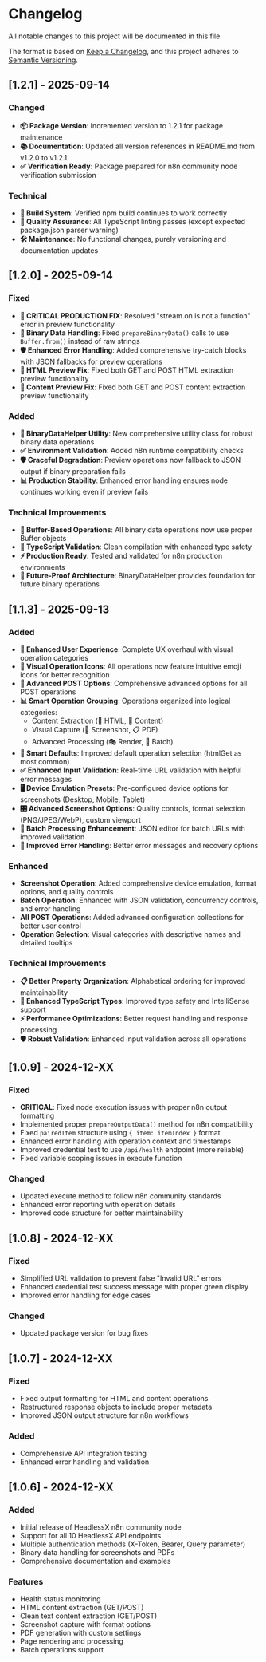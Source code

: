 # Changelog

All notable changes to this project will be documented in this file.

The format is based on [Keep a Changelog](https://keepachangelog.com/en/1.0.0/),
and this project adheres to [Semantic Versioning](https://semver.org/spec/v2.0.0.html).

## [1.2.1] - 2025-09-14

### Changed
- **📦 Package Version**: Incremented version to 1.2.1 for package maintenance
- **📚 Documentation**: Updated all version references in README.md from v1.2.0 to v1.2.1
- **✅ Verification Ready**: Package prepared for n8n community node verification submission

### Technical
- **🔧 Build System**: Verified npm build continues to work correctly
- **🧪 Quality Assurance**: All TypeScript linting passes (except expected package.json parser warning)
- **🛠️ Maintenance**: No functional changes, purely versioning and documentation updates

## [1.2.0] - 2025-09-14

### Fixed
- **🚨 CRITICAL PRODUCTION FIX**: Resolved "stream.on is not a function" error in preview functionality
- **🔧 Binary Data Handling**: Fixed `prepareBinaryData()` calls to use `Buffer.from()` instead of raw strings
- **🛡️ Enhanced Error Handling**: Added comprehensive try-catch blocks with JSON fallbacks for preview operations
- **📄 HTML Preview Fix**: Fixed both GET and POST HTML extraction preview functionality
- **📝 Content Preview Fix**: Fixed both GET and POST content extraction preview functionality

### Added
- **🔧 BinaryDataHelper Utility**: New comprehensive utility class for robust binary data operations
- **✅ Environment Validation**: Added n8n runtime compatibility checks
- **🛡️ Graceful Degradation**: Preview operations now fallback to JSON output if binary preparation fails
- **📊 Production Stability**: Enhanced error handling ensures node continues working even if preview fails

### Technical Improvements
- **🔄 Buffer-Based Operations**: All binary data operations now use proper Buffer objects
- **🧪 TypeScript Validation**: Clean compilation with enhanced type safety
- **⚡ Production Ready**: Tested and validated for n8n production environments
- **🔗 Future-Proof Architecture**: BinaryDataHelper provides foundation for future binary operations

## [1.1.3] - 2025-09-13

### Added
- **🎨 Enhanced User Experience**: Complete UX overhaul with visual operation categories
- **📱 Visual Operation Icons**: All operations now feature intuitive emoji icons for better recognition
- **🔧 Advanced POST Options**: Comprehensive advanced options for all POST operations
- **📊 Smart Operation Grouping**: Operations organized into logical categories:
  - Content Extraction (📄 HTML, 📝 Content)
  - Visual Capture (📸 Screenshot, 📋 PDF) 
  - Advanced Processing (🎭 Render, 🔄 Batch)
- **🎯 Smart Defaults**: Improved default operation selection (htmlGet as most common)
- **✅ Enhanced Input Validation**: Real-time URL validation with helpful error messages
- **🖥️ Device Emulation Presets**: Pre-configured device options for screenshots (Desktop, Mobile, Tablet)
- **🎛️ Advanced Screenshot Options**: Quality controls, format selection (PNG/JPEG/WebP), custom viewport
- **📑 Batch Processing Enhancement**: JSON editor for batch URLs with improved validation
- **🔄 Improved Error Handling**: Better error messages and recovery options

### Enhanced
- **Screenshot Operation**: Added comprehensive device emulation, format options, and quality controls
- **Batch Operation**: Enhanced with JSON validation, concurrency controls, and error handling
- **All POST Operations**: Added advanced configuration collections for better user control
- **Operation Selection**: Visual categories with descriptive names and detailed tooltips

### Technical Improvements
- **📋 Better Property Organization**: Alphabetical ordering for improved maintainability
- **🔧 Enhanced TypeScript Types**: Improved type safety and IntelliSense support
- **⚡ Performance Optimizations**: Better request handling and response processing
- **🛡️ Robust Validation**: Enhanced input validation across all operations

## [1.0.9] - 2024-12-XX

### Fixed
- **CRITICAL**: Fixed node execution issues with proper n8n output formatting
- Implemented proper `prepareOutputData()` method for n8n compatibility  
- Fixed `pairedItem` structure using `{ item: itemIndex }` format
- Enhanced error handling with operation context and timestamps
- Improved credential test to use `/api/health` endpoint (more reliable)
- Fixed variable scoping issues in execute function

### Changed
- Updated execute method to follow n8n community standards
- Enhanced error reporting with operation details
- Improved code structure for better maintainability

## [1.0.8] - 2024-12-XX

### Fixed
- Simplified URL validation to prevent false "Invalid URL" errors
- Enhanced credential test success message with proper green display
- Improved error handling for edge cases

### Changed
- Updated package version for bug fixes

## [1.0.7] - 2024-12-XX

### Fixed
- Fixed output formatting for HTML and content operations
- Restructured response objects to include proper metadata
- Improved JSON output structure for n8n workflows

### Added
- Comprehensive API integration testing
- Enhanced error handling and validation

## [1.0.6] - 2024-12-XX

### Added
- Initial release of HeadlessX n8n community node
- Support for all 10 HeadlessX API endpoints
- Multiple authentication methods (X-Token, Bearer, Query parameter)
- Binary data handling for screenshots and PDFs
- Comprehensive documentation and examples

### Features
- Health status monitoring
- HTML content extraction (GET/POST)
- Clean text content extraction (GET/POST)
- Screenshot capture with format options
- PDF generation with custom settings
- Page rendering and processing
- Batch operations support
